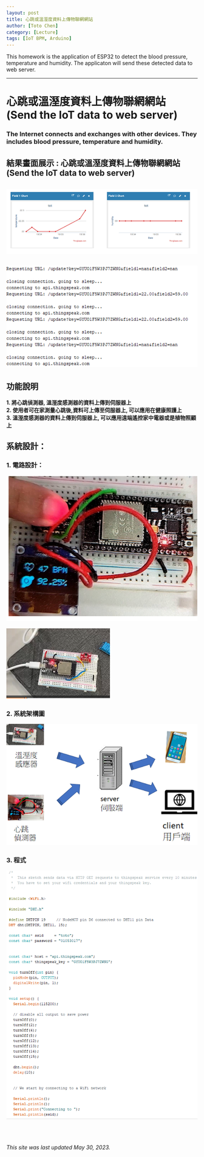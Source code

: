 ```yaml
---
layout: post
title: 心跳或溫溼度資料上傳物聯網網站
author: [Toto Chen]
category: [Lecture]
tags: [IoT BPM, Arduino]
---
```


This homework is the application of ESP32 to detect the blood pressure, temperature and humidity. The applicaton will send these detected data to web server.

---

# 心跳或溫溼度資料上傳物聯網網站 (Send the IoT data to web server)
### The Internet connects and exchanges with other devices. They includes blood pressure, temperature and humidity.

## 結果畫面展示 : 心跳或溫溼度資料上傳物聯網網站 (Send the IoT data to web server)
![](https://github.com/totochen/MCU_2023/blob/master/images/PRJ7_Result.png?raw=true)
<br>
<br>
![](https://github.com/totochen/MCU_2023/blob/master/images/PRJ7_Result2.png?raw=true)
---

## 功能說明
**1. 將心跳偵測器, 溫溼度感測器的資料上傳到伺服器上** <br>
**2. 使用者可在家測量心跳後,資料可上傳至伺服器上, 可以應用在健康照護上** <br>
**3. 溫溼度感測器的資料上傳到伺服器上, 可以應用遠端遙控家中電器或是植物照顧上** <br>

## 系統設計：


### 1. 電路設計：
![](https://github.com/totochen/MCU_2023/blob/master/images/PRJ7_Circuit.png?raw=true)
<br>
<br>
![](https://github.com/totochen/MCU_2023/blob/master/images/PRJ7_circuit1.png?raw=true)


### 2. 系統架構圖
![](https://github.com/totochen/MCU_2023/blob/master/images/PRJ7_System_Arch.png?raw=true)



### 3. 程式
![](https://github.com/totochen/MCU_2023/blob/master/images/PRJ7_PRG.png?raw=true)


<br>
<br>

*This site was last updated May 30, 2023.*

